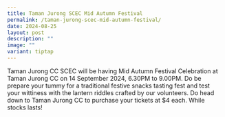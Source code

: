```yaml
---
title: Taman Jurong SCEC Mid Autumn Festival
permalink: /taman-jurong-scec-mid-autumn-festival/
date: 2024-08-25
layout: post
description: ""
image: ""
variant: tiptap
---
```

<p>Taman Jurong CC SCEC will be having Mid Autumn Festival Celebration at
Taman Jurong CC on 14 September 2024, 6.30PM to 9.00PM. Do be prepare your
tummy for a traditional festive snacks tasting fest and test your wittiness
with the lantern riddles crafted by our volunteers. Do head down to Taman
Jurong CC to purchase your tickets at $4 each. While stocks lasts!</p>